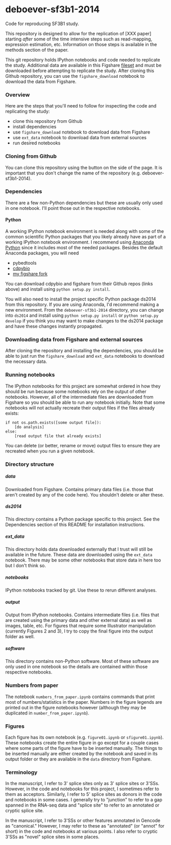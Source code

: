 deboever-sf3b1-2014
===================

Code for reproducing SF3B1 study.

This repository is designed to allow for the replication of [XXX paper]
starting *after* some of the time intensive steps such as read-mapping,
expression estimation, etc.  Information on those steps is available in the
methods section of the paper.

This git repository holds IPython notebooks and code needed to replicate the
study.  Additional data are available in this Figshare
[fileset](http://dx.doi.org/10.6084/m9.figshare.1120663) and must be downloaded
before attempting to replicate the study. After cloning this Github repository,
you can use the `figshare_download` notebook to download the data from
Figshare.

### Overview

Here are the steps that you'll need to follow for inspecting the code and 
replicating the study:

* clone this repository from Github
* install dependencies
* use `figshare_download` notebook to download data from Figshare
* use `ext_data` notebook to download data from external sources
* run desired notebooks

### Cloning from Github

You can clone this repository using the button on the side of the page. It is
important that you don't change the name of the repository (e.g.
deboever-sf3b1-2014).

### Dependencies

There are a few non-Python dependencies but these are usually only used in one
notebook. I'll point those out in the respective notebooks.

#### Python

A working IPython notebook environment is needed along with some of the common
scientific Python packages that you likely already have as part of a working
IPython notebook environment. I recommend using 
[Anaconda Python](https://store.continuum.io/cshop/anaconda/) since it includes
most of the needed packages. Besides the default Anaconda packages, you will 
need

* pybedtools
* [cdpybio](https://Github.com/cdeboever3/cdpybio)
* [my figshare fork](https://Github.com/cdeboever3/figshare)

You can download cdpybio and figshare from their Github repos (links above) and
install using `python setup.py install`. 

You will also need to install the project specific Python package ds2014 from
this repository. If you are using Anaconda, I'd recommend making a new
environment.  From the `deboever-sf3b1-2014` directory, you can change into
`ds2014` and install using `python setup.py install` or `python setup.py
develop` if you think you may want to make changes to the ds2014 package and
have these changes instantly propagated.

### Downloading data from Figshare and external sources

After cloning the repository and installing the dependencies, you should be
able to just run the `figshare_download` and `ext_data` notebooks to download
the necessary data.

### Running notebooks

The IPython notebooks for this project are somewhat ordered in how they should
be run because some notebooks rely on the output of other notebooks. However,
all of the intermediate files are downloaded from Figshare so you should be
able to run any notebook initially. Note that some notebooks will not actually
recreate their output files if the files already exists:

	if not os.path.exists([some output file]):
		[do analysis]
	else:
		[read output file that already exists]

You can delete (or better, rename or move) output files to ensure they are
recreated when you run a given notebook.

### Directory structure

##### data  

Downloaded from Figshare. Contains primary data files (i.e. those that aren't
created by any of the code here). You shouldn't delete or alter these.

##### ds2014

This directory contains a Python package specific to this project. See the
Dependencies section of this README for installation instructions.

##### ext_data

This directory holds data downloaded externally that I trust will still be
available in the future. These data are downloaded using the `ext_data`
notebook.  There may be some other notebooks that store data in here too but I
don't think so.

##### notebooks  

IPython notebooks tracked by git. Use these to rerun different analyses.

##### output  

Output from IPython notebooks. Contains intermediate files (i.e. files that are
created using the primary data and other external data) as well as images,
table, etc. For figures that require some Illustrator manipulation (currently
Figures 2 and 3), I try to copy the final figure into the output folder as
well.

##### software

This directory contains non-Python software. Most of these software are only 
used in one notebook so the details are contained within those respective
notebooks.

### Numbers from paper

The notebook `numbers_from_paper.ipynb` contains commands that print most of
numbers/statistics in the paper. Numbers in the figure legends are printed out
in the figure notebooks however (although they may be duplicated in
`number_from_paper.ipynb`).

### Figures

Each figure has its own notebook (e.g. `figure01.ipynb` or `sfigure01.ipynb`).
These notebooks create the entire figure in go except for a couple cases where
some parts of the figure have to be inserted manually. The things to be
inserted manually are either created by the notebook and saved in its output
folder or they are available in the `data` directory from Figshare.

### Terminology

In the manuscript, I refer to 3' splice sites only as 3' splice sites or
3'SSs. However, in the code and notebooks for this project, I sometimes refer
to them as acceptors. Similarly, I refer to 5' splice sites as donors in the
code and notebooks in some cases. I generally try to "junction" to refer to a
gap spanned in the RNA-seq data and "splice site" to refer to an annotated or
cryptic splice site.

In the manuscript, I refer to 3'SSs or other features annotated in Gencode as
"canonical." However, I may refer to these as "annotated" (or "annot" for
short) in the code and notebooks at various points. I also refer to cryptic
3'SSs as "novel" splice sites in some places.
